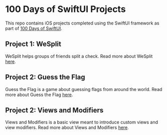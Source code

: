 # 100 Days of SwiftUI Projects

This repo contains iOS projects completed using the SwiftUI framework as part of [100 Days of SwiftUI](https://www.hackingwithswift.com/100/swiftui).

## Project 1: WeSplit

WeSplit helps groups of friends split a check. Read more about WeSplit [here](WeSplit/README.md).

## Project 2: Guess the Flag

Guess the Flag is a game about guessing flags from around the world. Read more about Guess the Flag [here](GuessTheFlag/README.md).

## Project 2: Views and Modifiers

Views and Modifiers is a basic view meant to introduce custom views and view modifiers. Read more about Views and Modifiers [here](ViewsAndModifiers/README.md).
